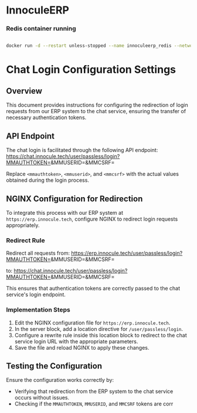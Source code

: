# InnoculeERP

### Redis container running 

```bash

docker run -d --restart unless-stopped --name innoculeerp_redis --network nginxproxyman_default redis:7

```
# Chat Login Configuration Settings

## Overview
This document provides instructions for configuring the redirection of login requests from our ERP system to the chat service, ensuring the transfer of necessary authentication tokens.

## API Endpoint
The chat login is facilitated through the following API endpoint:
https://chat.innocule.tech/user/passless/login?MMAUTHTOKEN=<mmauthtoken>&MMUSERID=<mmuserid>&MMCSRF=<mmcsrf>

Replace `<mmauthtoken>`, `<mmuserid>`, and `<mmcsrf>` with the actual values obtained during the login process.

## NGINX Configuration for Redirection
To integrate this process with our ERP system at `https://erp.innocule.tech`, configure NGINX to redirect login requests appropriately.

### Redirect Rule
Redirect all requests from:
https://erp.innocule.tech/user/passless/login?MMAUTHTOKEN=<mmauthtoken>&MMUSERID=<mmuserid>&MMCSRF=<mmcsrf>

to:
https://chat.innocule.tech/user/passless/login?MMAUTHTOKEN=<mmauthtoken>&MMUSERID=<mmuserid>&MMCSRF=<mmcsrf>

This ensures that authentication tokens are correctly passed to the chat service's login endpoint.

### Implementation Steps
1. Edit the NGINX configuration file for `https://erp.innocule.tech`.
2. In the server block, add a location directive for `/user/passless/login`.
3. Configure a rewrite rule inside this location block to redirect to the chat service login URL with the appropriate parameters.
4. Save the file and reload NGINX to apply these changes.

## Testing the Configuration
Ensure the configuration works correctly by:
- Verifying that redirection from the ERP system to the chat service occurs without issues.
- Checking if the `MMAUTHTOKEN`, `MMUSERID`, and `MMCSRF` tokens are corr
